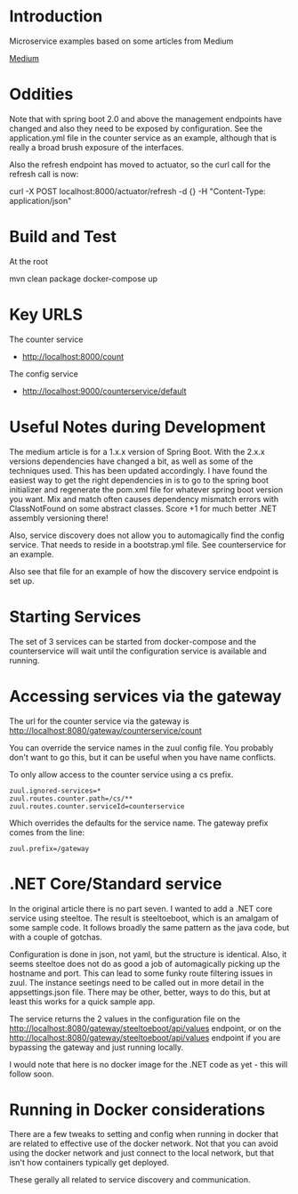 # Introduction 
Microservice examples based on some articles from Medium

[Medium](https://medium.com/@marcus.eisele/implementing-a-microservice-architecture-with-spring-boot-intro-cdb6ad16806c)



# Oddities
Note that with spring boot 2.0 and above the management endpoints have changed and also they need 
to be exposed by configuration.  See the application.yml file in the counter service as an example,
although that is really a broad brush exposure of the interfaces.

Also the refresh endpoint has moved to actuator, so the curl call for the refresh call is now:

curl -X POST localhost:8000/actuator/refresh -d {} -H "Content-Type: application/json"


# Build and Test
At the root

mvn clean package
docker-compose up

# Key URLS
The counter service 
-   [http://localhost:8000/count](http://localhost:8000/count)

The config service
-   [http://localhost:9000/counterservice/default](http://localhost:9000/counterservice/default)

# Useful Notes during Development

The medium article is for a 1.x.x version of Spring Boot.  With the 2.x.x versions dependencies have changed a bit, as well as some
of the techniques used.  This has been updated accordingly.  I have found the easiest way to get the 
right dependencies in is to go to the spring boot initializer and regenerate the pom.xml file for whatever
spring boot version you want.  Mix and match often causes dependency mismatch errors with ClassNotFound on some
abstract classes.  Score +1 for much better .NET assembly versioning there!

Also, service discovery does not allow you to automagically find the config service.  That needs to reside in 
a bootstrap.yml file.  See counterservice for an example.

Also see that file for an example of how the discovery service endpoint is set up.

# Starting Services

The set of 3 services can be started from docker-compose and the counterservice will wait until the 
configuration service is available and running.

# Accessing services via the gateway

The url for the counter service via the gateway is 
[http://localhost:8080/gateway/counterservice/count](http://localhost:8080/gateway/counterservice/count)

You can override the service names in the zuul config file.  You probably don't want to go this, but it can be useful 
when you have name conflicts.

To only allow access to the counter service using a cs prefix. 

    zuul.ignored-services=*
    zuul.routes.counter.path=/cs/**
    zuul.routes.counter.serviceId=counterservice

Which overrides the defaults for the service name.  The gateway prefix comes from the line:

    zuul.prefix=/gateway
    
# .NET Core/Standard service

In the original article there is no part seven.  I wanted to add a .NET core service using steeltoe.  The result is 
steeltoeboot, which is an amalgam of some sample code.  It follows broadly the same pattern as the 
java code, but with a couple of gotchas.  

Configuration is done in json, not yaml, but the structure is identical.  Also, it seems steeltoe does not do as good 
a job of automagically picking up the hostname and port.  This can lead to some funky route filtering
issues in zuul.  The instance seetings need to be called out in more detail in the appsettings.json file. There may be 
other, better, ways to do this, but at least this works for a quick sample app.

The service returns the 2 values in the configuration file on the 
[http://localhost:8080/gateway/steeltoeboot/api/values](http://localhost:8080/gateway/steeltoeboot/api/values) endpoint,
or on the [http://localhost:8080/gateway/steeltoeboot/api/values](http://localhost:8080/gateway/steeltoeboot/api/values) 
endpoint if you are bypassing the gateway and just running locally.   

I would note that here is no docker image for the .NET code as yet - this will follow soon.

# Running in Docker considerations

There are a few tweaks to setting and config when running in docker that are related to effective use of the docker 
network.  Not that you can avoid using the docker network and just connect to the local network, but that isn't how
containers typically get deployed.

These gerally all related to service discovery and communication. 





